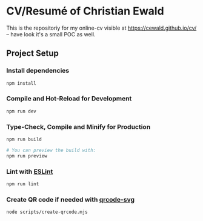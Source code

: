 # CV/Resumé of Christian Ewald

This is the repositoriy for my online-cv visible at https://cewald.github.io/cv/  
– have look it's a small POC as well.

## Project Setup

### Install dependencies

```sh
npm install
```

### Compile and Hot-Reload for Development

```sh
npm run dev
```

### Type-Check, Compile and Minify for Production

```sh
npm run build

# You can preview the build with:
npm run preview
```

### Lint with [ESLint](https://eslint.org/)

```sh
npm run lint
```

### Create QR code if needed with [qrcode-svg](https://www.npmjs.com/package/qrcode-svg)

```sh
node scripts/create-qrcode.mjs
```
